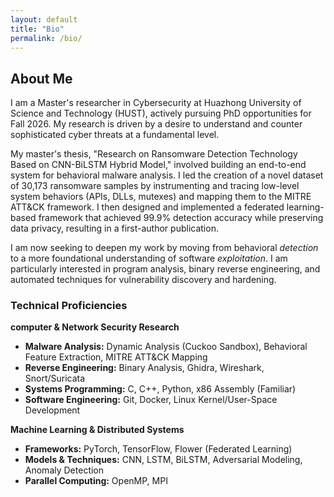 ```yaml
---
layout: default
title: "Bio"
permalink: /bio/
---
```


## About Me

I am a Master's researcher in Cybersecurity at Huazhong University of Science and Technology (HUST), actively pursuing PhD opportunities for Fall 2026. My research is driven by a desire to understand and counter sophisticated cyber threats at a fundamental level.

My master's thesis, "Research on Ransomware Detection Technology Based on CNN-BiLSTM Hybrid Model," involved building an end-to-end system for behavioral malware analysis. I led the creation of a novel dataset of 30,173 ransomware samples by instrumenting and tracing low-level system behaviors (APIs, DLLs, mutexes) and mapping them to the MITRE ATT&CK framework. I then designed and implemented a federated learning-based framework that achieved 99.9% detection accuracy while preserving data privacy, resulting in a first-author publication.

I am now seeking to deepen my work by moving from behavioral *detection* to a more foundational understanding of software *exploitation*. I am particularly interested in program analysis, binary reverse engineering, and automated techniques for vulnerability discovery and hardening.

### Technical Proficiencies

**computer & Network Security Research**
- **Malware Analysis:** Dynamic Analysis (Cuckoo Sandbox), Behavioral Feature Extraction, MITRE ATT&CK Mapping
- **Reverse Engineering:** Binary Analysis, Ghidra, Wireshark, Snort/Suricata
- **Systems Programming:** C, C++, Python, x86 Assembly (Familiar)
- **Software Engineering:** Git, Docker, Linux Kernel/User-Space Development

**Machine Learning & Distributed Systems**
- **Frameworks:** PyTorch, TensorFlow, Flower (Federated Learning)
- **Models & Techniques:** CNN, LSTM, BiLSTM, Adversarial Modeling, Anomaly Detection
- **Parallel Computing:** OpenMP, MPI
